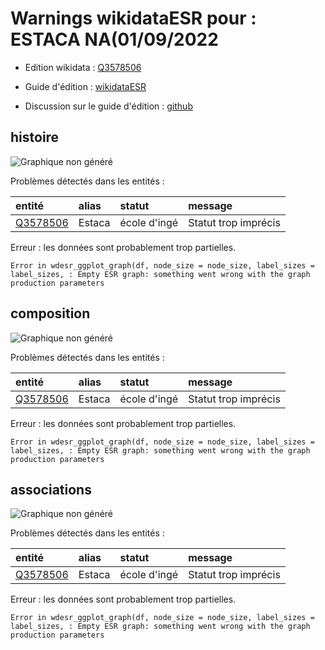 Warnings wikidataESR pour : ESTACA NA(01/09/2022
================

- Edition wikidata : [Q3578506](https://www.wikidata.org/wiki/Q3578506)
- Guide d'édition : [wikidataESR](https://github.com/cpesr/wikidataESR/)

- Discussion sur le guide d'édition : [github](https://github.com/cpesr/wikidataESR/issues)



## histoire 

![Graphique non généré](Q3578506-histoire.png) 

Problèmes détectés dans les entités :

|entité                                             |alias  |statut       |message              |
|:--------------------------------------------------|:------|:------------|:--------------------|
|[Q3578506](https://www.wikidata.org/wiki/Q3578506) |Estaca |école d'ingé |Statut trop imprécis |

 


Erreur : les données sont probablement trop partielles.
```
Error in wdesr_ggplot_graph(df, node_size = node_size, label_sizes = label_sizes, : Empty ESR graph: something went wrong with the graph production parameters

``` 



## composition 

![Graphique non généré](Q3578506-composition.png) 

Problèmes détectés dans les entités :

|entité                                             |alias  |statut       |message              |
|:--------------------------------------------------|:------|:------------|:--------------------|
|[Q3578506](https://www.wikidata.org/wiki/Q3578506) |Estaca |école d'ingé |Statut trop imprécis |

 


Erreur : les données sont probablement trop partielles.
```
Error in wdesr_ggplot_graph(df, node_size = node_size, label_sizes = label_sizes, : Empty ESR graph: something went wrong with the graph production parameters

``` 



## associations 

![Graphique non généré](Q3578506-associations.png) 

Problèmes détectés dans les entités :

|entité                                             |alias  |statut       |message              |
|:--------------------------------------------------|:------|:------------|:--------------------|
|[Q3578506](https://www.wikidata.org/wiki/Q3578506) |Estaca |école d'ingé |Statut trop imprécis |

 


Erreur : les données sont probablement trop partielles.
```
Error in wdesr_ggplot_graph(df, node_size = node_size, label_sizes = label_sizes, : Empty ESR graph: something went wrong with the graph production parameters

``` 

